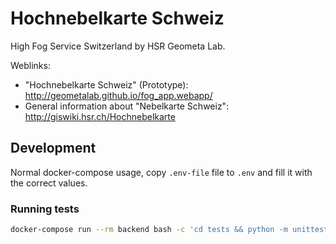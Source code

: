 # Hochnebelkarte Schweiz

High Fog Service Switzerland by HSR Geometa Lab.

Weblinks:

- "Hochnebelkarte Schweiz" (Prototype): http://geometalab.github.io/fog_app.webapp/
- General information about "Nebelkarte Schweiz": http://giswiki.hsr.ch/Hochnebelkarte

## Development

Normal docker-compose usage, copy `.env-file` file to `.env` and fill it
with the correct values.

### Running tests

```bash
docker-compose run --rm backend bash -c 'cd tests && python -m unittest'
```
